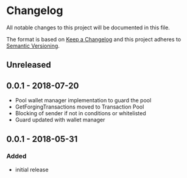# Changelog

All notable changes to this project will be documented in this file.

The format is based on [Keep a Changelog](http://keepachangelog.com/en/1.0.0/)
and this project adheres to [Semantic Versioning](http://semver.org/spec/v2.0.0.html).

## Unreleased
## 0.0.1 - 2018-07-20
- Pool wallet manager implementation to guard the pool
- GetForgingTransactions moved to Transaction Pool
- Blocking of sender if not in conditions or whitelisted
- Guard updated with wallet manager

## 0.0.1 - 2018-05-31
### Added
- initial release
